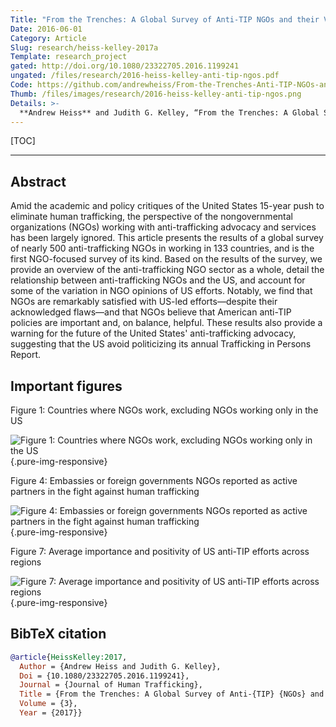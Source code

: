 ```yaml
---
Title: "From the Trenches: A Global Survey of Anti-TIP NGOs and their Views of US Efforts"
Date: 2016-06-01
Category: Article
Slug: research/heiss-kelley-2017a
Template: research_project
gated: http://doi.org/10.1080/23322705.2016.1199241
ungated: /files/research/2016-heiss-kelley-anti-tip-ngos.pdf
Code: https://github.com/andrewheiss/From-the-Trenches-Anti-TIP-NGOs-and-US
Thumb: /files/images/research/2016-heiss-kelley-anti-tip-ngos.png
Details: >-
  **Andrew Heiss** and Judith G. Kelley, “From the Trenches: A Global Survey of Anti-TIP NGOs and their Views of US Efforts,” *Journal of Human Trafficking* 3 (2017), doi: [`10.1080/23322705.2016.1199241`](http://doi.org/10.1080/23322705.2016.1199241).
---
```


[TOC]

---

## Abstract

Amid the academic and policy critiques of the United States 15-year push to eliminate human trafficking, the perspective of the nongovernmental organizations (NGOs) working with anti-trafficking advocacy and services has been largely ignored. This article presents the results of a global survey of nearly 500 anti-trafficking NGOs in working in 133 countries, and is the first NGO-focused survey of its kind. Based on the results of the survey, we provide an overview of the anti-trafficking NGO sector as a whole, detail the relationship between anti-trafficking NGOs and the US, and account for some of the variation in NGO opinions of US efforts. Notably, we find that NGOs are remarkably satisfied with US-led efforts—despite their acknowledged flaws—and that NGOs believe that American anti-TIP policies are important and, on balance, helpful. These results also provide a warning for the future of the United States' anti-trafficking advocacy, suggesting that the US avoid politicizing its annual Trafficking in Persons Report.


## Important figures

Figure 1: Countries where NGOs work, excluding NGOs working only in the US

![Figure 1: Countries where NGOs work, excluding NGOs working only in the US](/files/images/research/jht-16_fig1.png){.pure-img-responsive}

Figure 4: Embassies or foreign governments NGOs reported as active partners in the fight against human trafficking

![Figure 4: Embassies or foreign governments NGOs reported as active partners in the fight against human trafficking](/files/images/research/jht-16_fig4.png){.pure-img-responsive}

Figure 7: Average importance and positivity of US anti-TIP efforts across regions

![Figure 7: Average importance and positivity of US anti-TIP efforts across regions](/files/images/research/jht-16_fig7.png){.pure-img-responsive}


## BibTeX citation

```bibtex
@article{HeissKelley:2017,
  Author = {Andrew Heiss and Judith G. Kelley},
  Doi = {10.1080/23322705.2016.1199241},
  Journal = {Journal of Human Trafficking},
  Title = {From the Trenches: A Global Survey of Anti-{TIP} {NGOs} and their Views of {US} Efforts},
  Volume = {3},
  Year = {2017}}
```
